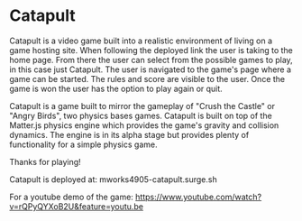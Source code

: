 # Catapult

Catapult is a video game built into a realistic environment of living on a game hosting site. When following the deployed link the user is taking to the home page. From there the user can select from the possible games to play, in this case just Catapult. The user is navigated to the game's page where a game can be started. The rules and score are visible to the user. Once the game is won the user has the option to play again or quit.

Catapult is a game built to mirror the gameplay of "Crush the Castle" or "Angry Birds", two physics bases games. Catapult is built on top of the Matter.js physics engine which provides the game's gravity and collision dynamics. The engine is in its alpha stage but provides plenty of functionality for a simple physics game.

Thanks for playing!

Catapult is deployed at: mworks4905-catapult.surge.sh

For a youtube demo of the game: https://www.youtube.com/watch?v=rQPyQYXoB2U&feature=youtu.be
